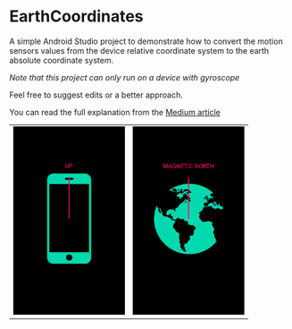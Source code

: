 # EarthCoordinates
A simple Android Studio project to demonstrate how to convert the motion sensors values from the device relative coordinate system to the earth absolute coordinate system.

*Note that this project can only run on a device with gyroscope*

Feel free to suggest edits or a better approach.

You can read the full explanation from the [Medium article](https://medium.com)

<table><tr><td><img src="https://raw.githubusercontent.com/Matt2397/EarthCoordinates/master/screenshots/screen1.png" width="200"></td><td><img src="https://raw.githubusercontent.com/Matt2397/EarthCoordinates/master/screenshots/screen2.png" width="200"></td></tr></table>
